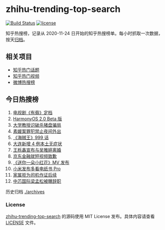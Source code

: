 # zhihu-trending-top-search

[![Build Status](https://github.com/justjavac/zhihu-trending-top-search/workflows/ci/badge.svg?branch=main)](https://github.com/justjavac/zhihu-trending-top-search/actions)
[![license](https://img.shields.io/github/license/justjavac/zhihu-trending-top-search)](https://github.com/justjavac/zhihu-trending-top-search/blob/main/LICENSE)

知乎热搜榜，记录从 2020-11-24 日开始的知乎热搜榜单。每小时抓取一次数据，按天[归档](./archives)。

## 相关项目

- [知乎热门话题](https://github.com/justjavac/zhihu-trending-hot-questions)
- [知乎热门视频](https://github.com/justjavac/zhihu-trending-hot-video)
- [微博热搜榜](https://github.com/justjavac/weibo-trending-hot-search)

## 今日热搜榜

<!-- BEGIN -->
<!-- 最后更新时间 Thu Dec 17 2020 09:39:23 GMT+0800 (CST) -->
1. [电视剧《有翡》定档](https://www.zhihu.com/search?q=有翡)
1. [HarmonyOS 2.0 Beta 版](https://www.zhihu.com/search?q=鸿蒙os2.0)
1. [大学教授识破杀猪盘骗局](https://www.zhihu.com/search?q=杀猪盘)
1. [素媛案罪犯禁止夜间外出](https://www.zhihu.com/search?q=素媛案)
1. [《海贼王》999 话](https://www.zhihu.com/search?q=海贼王)
1. [大连新增 4 例本土无症状](https://www.zhihu.com/search?q=大连疫情)
1. [王栎鑫宣布与吴雅婷离婚](https://www.zhihu.com/search?q=王栎鑫吴雅婷)
1. [京东金融就短视频致歉](https://www.zhihu.com/search?q=京东金融)
1. [《送你一朵小红花》MV 发布](https://www.zhihu.com/search?q=送你一朵小红花)
1. [小米发布多看电纸书 Pro](https://www.zhihu.com/search?q=小米电纸书)
1. [家属拒为司机作证后续](https://www.zhihu.com/search?q=救婴儿闯红灯)
1. [中芯国际梁孟松被曝辞职](https://www.zhihu.com/search?q=梁孟松)
<!-- END -->

历史归档 [./archives](./archives)

### License

[zhihu-trending-top-search](https://github.com/justjavac/zhihu-trending-top-search) 的源码使用 MIT License 发布。具体内容请查看 [LICENSE](./LICENSE) 文件。
